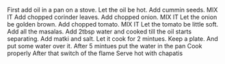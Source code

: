 First add oil in a pan on a stove.
Let the oil be hot.
Add cummin seeds.
MIX IT
Add chopped corinder leaves.
Add chopped onion.
MIX IT 
Let the onion be golden brown.
Add chopped tomato.
MIX IT 
Let the tomato be little soft.
Add all the masalas.
Add 2tbsp water and cooked till the oil starts separating.
Add matki and salt. 
Let it cook for 2 mintues.
Keep a plate.
And put some water over it.
After 5 mintues put the water in the pan
Cook properly 
After that switch of the flame 
Serve hot with chapatis